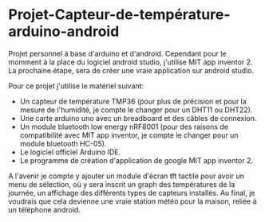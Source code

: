 # Projet-Capteur-de-température-arduino-android
Projet personnel à base d'arduino et d'android.
Cependant pour le momment à la place du logiciel android studio, j'utilise MIT app inventor 2.
La prochaine étape, sera de créer une vraie application sur android studio.

Pour ce projet j'utilise le matériel suivant:
- Un capteur de température TMP36 (pour plus de précision et pour la mesure de l'humidité, je compte le changer pour un DHT11 ou DHT22).
- Une carte arduino uno avec un breadboard et des câbles de connexion.
- Un module bluetooth low energy nRF8001 (pour des raisons de compatibilité avec MIT app inventor, je compte le changer pour un module bluetooth HC-05).
- Le logiciel officiel Arduino IDE.
- Le programme de création d'application de google MIT app inventor 2.

A l'avenir je compte y ajouter un module d'écran tft tactile pour avoir un menu de sélection, où y sera inscrit un graph des températures de la journée, un affichage des différents types de capteurs installés.
Au final, je voudrais que cela devienne une vraie station météo pour la maison, reliée à un téléphone android.
